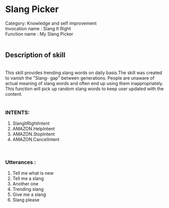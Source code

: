 
<H1>Slang Picker 
<br></H1>
Category: Knowledge and self improvement<br>
Invocation name : Slang It Right<br>
Function name   : My Slang Picker<br>
<br>
<H2>Description of skill</H2>
<br>
This skill provides trending slang words on daily basis.The skill was created to vanish the "Slang- gap" between generations.
People are unaware of actual meaning of slang words and often end up using them inappropriately. This function will pick up random slang words to keep user updated with the content.
<br>
<br>
<H3>INTENTS: <br> </H3>
<ol>
  <li> SlangItRightIntent</li>
  <li> AMAZON.HelpIntent</li>
  <li> AMAZON.StopIntent</li>
  <li> AMAZON.CancelIntent</li>
</ol>
<br>
<H3> Utterances : </H3>
<ol>
  <li> Tell me what is new </li>
  <li> Tell me a slang </li>
  <li> Another one </li>
  <li> Trending slang </li>
  <li> Give me a slang </li>
  <li> Slang please </li>
 
  </ol>
